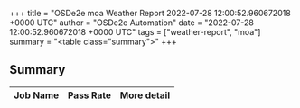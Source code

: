 +++
title = "OSDe2e moa Weather Report 2022-07-28 12:00:52.960672018 +0000 UTC"
author = "OSDe2e Automation"
date = "2022-07-28 12:00:52.960672018 +0000 UTC"
tags = ["weather-report", "moa"]
summary = "<table class=\"summary\"></table>"
+++
## Summary

| Job Name | Pass Rate | More detail |
|----------|-----------|-------------|




